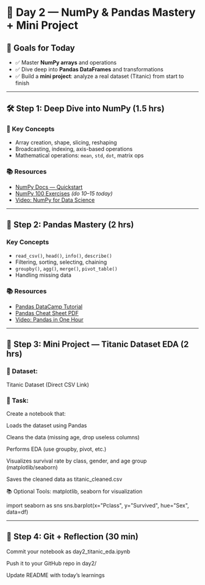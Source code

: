 # 📅 Day 2 — NumPy & Pandas Mastery + Mini Project

## 🎯 Goals for Today
- ✅ Master **NumPy arrays** and operations  
- ✅ Dive deep into **Pandas DataFrames** and transformations  
- ✅ Build a **mini project**: analyze a real dataset (Titanic) from start to finish  

---

## 🛠️ Step 1: Deep Dive into NumPy (1.5 hrs)

### 🧠 Key Concepts
- Array creation, shape, slicing, reshaping  
- Broadcasting, indexing, axis-based operations  
- Mathematical operations: `mean`, `std`, `dot`, matrix ops  

### 📚 Resources
- [NumPy Docs — Quickstart](https://numpy.org/doc/stable/user/quickstart.html)  
- [NumPy 100 Exercises](https://github.com/rougier/numpy-100) *(do 10–15 today)*  
- [Video: NumPy for Data Science](https://www.youtube.com/watch?v=QUT1VHiLmmI)  

---

## 🧠 Step 2: Pandas Mastery (2 hrs)

### Key Concepts
- `read_csv()`, `head()`, `info()`, `describe()`
- Filtering, sorting, selecting, chaining
- `groupby()`, `agg()`, `merge()`, `pivot_table()`
- Handling missing data

### 📚 Resources
- [Pandas DataCamp Tutorial](https://www.datacamp.com/community/tutorials/pandas-tutorial-dataframe-python)
- [Pandas Cheat Sheet PDF](https://pandas.pydata.org/Pandas_Cheat_Sheet.pdf)
- [Video: Pandas in One Hour](https://www.youtube.com/watch?v=zmdjNSmRXF4)

---

## 🔨 Step 3: Mini Project — Titanic Dataset EDA (2 hrs)

### 📁 Dataset:
Titanic Dataset (Direct CSV Link)

### 📘 Task:
Create a notebook that:

Loads the dataset using Pandas

Cleans the data (missing age, drop useless columns)

Performs EDA (use groupby, pivot, etc.)

Visualizes survival rate by class, gender, and age group (matplotlib/seaborn)

Saves the cleaned data as titanic_cleaned.csv

📚 Optional Tools:
matplotlib, seaborn for visualization

import seaborn as sns
sns.barplot(x="Pclass", y="Survived", hue="Sex", data=df)

---

## 🧠 Step 4: Git + Reflection (30 min)
Commit your notebook as day2_titanic_eda.ipynb

Push it to your GitHub repo in day2/

Update README with today’s learnings
